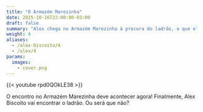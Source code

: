 ```yaml
---
title: "O Armazém Marezinha"
date: 2025-10-16T22:00:00-03:00
draft: false
summary: "Alex chega no Armazém Marezinha à procura do ladrão, o que ele vai encontrar?"
weight: 4
aliases:
  - /alex-biscoito/4
  - /alex/4
params:
  images:
    - cover.png
---
```


{{< youtube rpd0QOkLE38 >}}

O encontro no Armazém Marezinha deve acontecer agora! Finalmente, Alex Biscoito vai encontrar o ladrão. Ou será que não?
